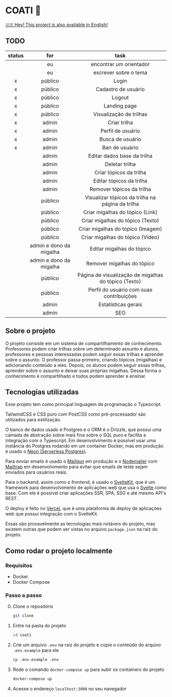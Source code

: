 # COATI 🦝

[:us: Hey! This project is also available in English!](./README.en.md)

## TODO

| status |           for           |                         task                         |
| :----: | :---------------------: | :--------------------------------------------------: |
|        |           eu            |               encontrar um orientador                |
|        |           eu            |                escrever sobre o tema                 |
|   x    |         público         |                        Login                         |
|   x    |         público         |                 Cadastro de usuário                  |
|   x    |         público         |                        Logout                        |
|   x    |         público         |                     Landing page                     |
|   x    |         público         |               Visualização de trilhas                |
|   x    |          admin          |                     Criar trilha                     |
|   x    |          admin          |                  Perfil de usuário                   |
|   x    |          admin          |                   Busca de usuário                   |
|   x    |          admin          |                    Ban de usuário                    |
|        |          admin          |             Editar dados base da trilha              |
|        |          admin          |                    Deletar trilha                    |
|        |          admin          |               Criar tópicos da trilha                |
|        |          admin          |               Editar tópicos da trilha               |
|        |          admin          |              Remover tópicos da trilha               |
|        |         público         |   Visualizar tópicos da trilha na página da trilha   |
|        |         público         |           Criar migalhas do tópico (Link)            |
|        |         público         |           Criar migalhas do tópico (Texto)           |
|        |         público         |          Criar migalhas do tópico (Imagem)           |
|        |         público         |           Criar migalhas do tópico (Vídeo)           |
|        | admin e dono da migalha |              Editar migalhas do tópico               |
|        | admin e dono da migalha |              Remover migalhas do tópico              |
|        |         público         | Página de visualização de migalhas do tópico (Texto) |
|        |         público         |       Perfil do usuário com suas contribuições       |
|        |          admin          |                 Estatísticas gerais                  |
|        |          admin          |                         SEO                          |

## Sobre o projeto

O projeto consiste em um sistema de compartilhamento de conhecimento. Professores podem criar trilhas sobre um determinado assunto e alunos, professores e pessoas interessadas podem seguir essas trilhas e aprender sobre o assunto. O professor passa primeiro, criando tópicos (migalhas) e adicionando conteúdo a eles. Depois, os alunos podem seguir essas trilhas, aprender sobre o assunto e deixar suas próprias migalhas. Dessa forma o conhecimento é compartilhado e todos podem aprender e ensinar.

## Tecnologias utilizadas

Esse projeto tem como principal linguagem de programação o Typescript.

TailwindCSS e CSS puro com PostCSS como pré-processador são utilizados para estilização.

O banco de dados usado é Postgres e o ORM é o Drizzle, que possui uma camada de abstração sobre mais fina sobre o SQL puro e facilita a integração com o Typescript. Em desenvolvimento é possível usar uma instância do Postgres rodando em um container Docker, mas em produção é usado o [Neon (Serverless Postgres)](https://neon.tech/).

Para enviar emails é usado o [Mailgun](https://www.mailgun.com/) em produção e o [Nodemailer](https://nodemailer.com/about/) com [Mailtrap](https://mailtrap.io/) em desenvolvimento para evitar que emails de teste sejam enviados para usuários reais.

Para o backend, assim como o frontend, é usado o [SvelteKit](https://kit.svelte.dev/), que é um framework para desenvolvimento de aplicações web que usa o [Svelte](https://svelte.dev/) como base. Com ele é possível criar aplicações SSR, SPA, SSG e até mesmo API's REST.

O deploy é feito no [Vercel](https://vercel.com/), que é uma plataforma de deploy de aplicações web que possui integração com o SvelteKit.

Essas são provavelmente as tecnologias mais notáveis do projeto, mas existem outras que podem ser vistas no arquivo `package.json` na raiz do projeto.

## Como rodar o projeto localmente

### Requisitos

- Docker
- Docker Compose

### Passo a passo

0. Clone o repositório

   ```bash
   git clone
   ```

1. Entre na pasta do projeto

   ```bash
   cd coati
   ```

2. Crie um arquivo `.env` na raiz do projeto e copie o conteúdo do arquivo `.env.example` para ele

   ```bash
   cp .env.example .env
   ```

3. Rode o comando `docker-compose up` para subir os containers do projeto

   ```bash
   docker-compose up
   ```

4. Acesse o endereço `localhost:3000` no seu navegador
